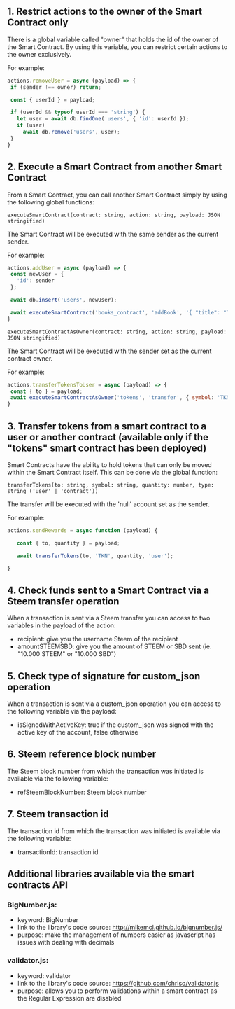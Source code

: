


## 1.  Restrict actions to the owner of the Smart Contract only
There is a global variable called "owner" that holds the id of the owner of the Smart Contract. By using this variable, you can restrict certain actions to the owner exclusively.

For example:
 ```js
actions.removeUser = async (payload) => {
  if (sender !== owner) return;

  const { userId } = payload;

  if (userId && typeof userId === 'string') {
    let user = await db.findOne('users', { 'id': userId });
    if (user)
      await db.remove('users', user);
  }
}
```



## 2.  Execute a Smart Contract from another Smart Contract
From a Smart Contract, you can call another Smart Contract simply by using the following global functions:

`executeSmartContract(contract: string, action: string, payload: JSON stringified)`

The Smart Contract will be executed with the same sender as the current sender.

 For example:
 ```js
actions.addUser = async (payload) => {
  const newUser = {
    'id': sender
  };

  await db.insert('users', newUser);

  await executeSmartContract('books_contract', 'addBook', '{ "title": "The Awesome Book" }')
}

```

`executeSmartContractAsOwner(contract: string, action: string, payload: JSON stringified)`

The Smart Contract will be executed with the sender set as the current contract owner.

 For example:
 ```js
actions.transferTokensToUser = async (payload) => {
  const { to } = payload;
  await executeSmartContractAsOwner('tokens', 'transfer', { symbol: 'TKN', quantity: 123.456, to });
}
```

## 3.  Transfer tokens from a smart contract to a user or another contract (available only if the "tokens" smart contract has been deployed)
Smart Contracts have the ability to hold tokens that can only be moved within the Smart Contract itself.
This can be done via the global function:

`transferTokens(to: string, symbol: string, quantity: number, type: string ('user' | 'contract'))`

The transfer will be executed with the 'null' account set as the sender.

 For example:
 ```js
actions.sendRewards = async function (payload) {

    const { to, quantity } = payload;

    await transferTokens(to, 'TKN', quantity, 'user');

}
```

## 4.  Check funds sent to a Smart Contract via a Steem transfer operation
When a transaction is sent via a Steem transfer you can access to two variables in the payload of the action:

- recipient: give you the username Steem of the recipient
- amountSTEEMSBD: give you the amount of STEEM or SBD sent (ie. "10.000 STEEM" or "10.000 SBD")

## 5.  Check type of signature for custom_json operation
When a transaction is sent via a custom_json operation you can access to the following variable via the payload:

- isSignedWithActiveKey: true if the custom_json was signed with the active key of the account, false otherwise

## 6.  Steem reference block number
The Steem block number from which the transaction was initiated is available via the following variable:
- refSteemBlockNumber: Steem block number

## 7.  Steem transaction id
The transaction id from which the transaction was initiated is available via the following variable:
- transactionId: transaction id

## Additional libraries available via the smart contracts API
 ### BigNumber.js:
 - keyword: BigNumber
 - link to the library's code source: http://mikemcl.github.io/bignumber.js/
 - purpose: make the management of numbers easier as javascript has issues with dealing with decimals

### validator.js:
-  keyword: validator
 - link to the library's code source: https://github.com/chriso/validator.js
 - purpose: allows you to perform validations within a smart contract as the Regular Expression are disabled